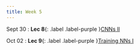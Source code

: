 ```yaml
---
title: Week 5
---
```


Sept 30
: **Lec 8**{: .label .label-purple }[CNNs II](/CSCI5980-F24-DeepRob/slides/minn_deeprob_f24_08_cnn_architectures.pdf)


Oct 02
: **Lec 9**{: .label .label-purple }[Training NNs I](/CSCI5980-F24-DeepRob/slides/minn_deeprob_f24_09_training_neural_networks_1.pdf)
